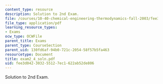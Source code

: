 ```yaml
---
content_type: resource
description: Solution to 2nd Exam.
file: /courses/10-40-chemical-engineering-thermodynamics-fall-2003/fee3d042303255127ec1622ab52de806_exam2_4_soln.pdf
file_type: application/pdf
learning_resource_types:
- Exams
ocw_type: OCWFile
parent_title: Exams
parent_type: CourseSection
parent_uid: 130fd6af-94b0-721c-2054-58f57b5fa463
resourcetype: Document
title: exam2_4_soln.pdf
uid: fee3d042-3032-5512-7ec1-622ab52de806
---
```

Solution to 2nd Exam.

